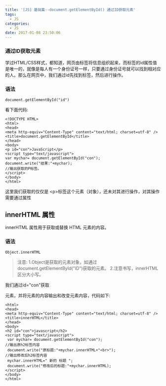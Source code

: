 ```yaml
---
title: '[JS] 基础篇--document.getElementById() 通过ID获取元素'
tags:
  - JS
categories:
  - JS
date: 2017-01-08 23:50:06
---
```


### 通过ID获取元素


学过HTML/CSS样式，都知道，网页由标签将信息组织起来，而标签的id属性值是唯一的，就像是每人有一个身份证号一样，只要通过身份证号就可以找到相对应的人。那么在网页中，我们通过id先找到标签，然后进行操作。

### 语法
	document.getElementById("id")

看下面代码:

	<!DOCTYPE HTML>
	<html>
	<head>
	<meta http-equiv="Content-Type" content="text/html; charset=utf-8" />
	<title>document.getElementById</title>
	</head>
	<body>
	<p id="con">JavaScript</p>
	<script type="text/javascript">
	var mychar= document.getElementById("con");
	document.write("结果:"+mychar);
	//输出获取的P标签。
	</script>
	</body>
	</html>
这里我们获取的仅仅是 &lt;p&gt;标签这个元素（对象），还未对其进行操作，对其操作需要通过属性

## innerHTML 属性

innerHTML 属性用于获取或替换 HTML 元素的内容。

### 语法

	Object.innerHTML


> 注意:
> 1.Object是获取的元素对象，如通过document.getElementById("ID")获取的元素。
> 2.注意书写，innerHTML区分大小写。

我们通过id="con"获取<p> 元素，并将元素的内容输出和改变元素内容，代码如下:


	<html>
	<head>
	<meta http-equiv="Content-Type" content="text/html; charset=utf-8" />
	<title>innerHTML</title>
	</head>
	<body>
	<h2 id="con">javascript</h2>
	<script type="text/javascript">
	 var mychar= document.getElementById("con");
	//输出原h2标签内容
	 document.write("原标题:"+mychar.innerHTML+"<br>");
	//输出修改后h2标签内容
	 mychar.innerHTML=" 新的 标题 ";
	 document.write("修改后的标题:"+mychar.innerHTML);
	</script>
	</body>
	</html>

